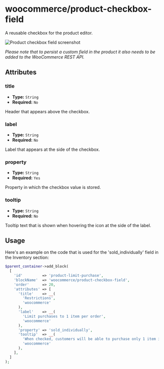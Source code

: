# woocommerce/product-checkbox-field

A reusable checkbox for the product editor.

![Product checkbox field screenshot](https://woocommerce.files.wordpress.com/2023/09/checkbox.png)

_Please note that to persist a custom field in the product it also needs to be added to the WooCommerce REST API._

## Attributes

### title

- **Type:** `String`
- **Required:** `No`

Header that appears above the checkbox.

### label

- **Type:** `String`
- **Required:** `No`

Label that appears at the side of the checkbox.

### property

- **Type:** `String`
- **Required:** `Yes`

Property in which the checkbox value is stored.

### tooltip

- **Type:** `String`
- **Required:** `No`

Tooltip text that is shown when hovering the icon at the side of the label.

## Usage

Here's an example on the code that is used for the 'sold_individually' field in the Inventory section:

```php
$parent_container->add_block(
  [
    'id'         => 'product-limit-purchase',
    'blockName'  => 'woocommerce/product-checkbox-field',
    'order'      => 20,
    'attributes' => [
      'title'    => __(
        'Restrictions',
        'woocommerce'
      ),
      'label'    => __(
        'Limit purchases to 1 item per order',
        'woocommerce'
      ),
      'property' => 'sold_individually',
      'tooltip'  => __(
        'When checked, customers will be able to purchase only 1 item in a single order. This is particularly useful for items that have limited quantity, like art or handmade goods.',
        'woocommerce'
      ),
    ],
  ]
);
```

